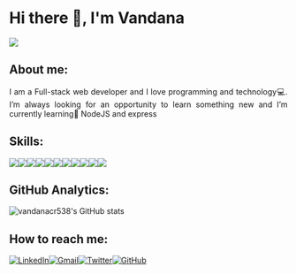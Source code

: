 <h1 align="left">Hi there 👋, I'm Vandana</h1>

<p align="left">
<a align="left" href="https://github.com/DenverCoder1/readme-typing-svg"><img src="https://readme-typing-svg.herokuapp.com?&font=IBM+Plex+Sans&color=5468FF&size=25&lines=Welcome+to+my+GitHub+Profile!;I'm+a+Full-Stack+web+developer." /></a>
</p>

<h2 align="left"=>About me: </h2>
<p align="justify">I am a Full-stack web developer and I love programming and technology💻. I’m always looking for an opportunity to learn something new and I’m currently learning🌱 NodeJS and express </p>

<h2 align="left">Skills: </h2>
<div align="left" style="display:flex;margin-right:20px;">
  <img src="https://img.shields.io/badge/GitHub-000000?style=for-the-badge&logo=github&logoColor=fff" />
  <img src="https://img.shields.io/badge/C++-blue?style=for-the-badge&logo=cplusplus&logoColor=fff" />
  <img src="https://img.shields.io/badge/HTML5-E34F26?style=for-the-badge&logo=html5&logoColor=white" />
  <img src="https://img.shields.io/badge/CSS3-1572B6?style=for-the-badge&logo=css3&logoColor=white" />
  <img src="https://img.shields.io/badge/JavaScript-323330?style=for-the-badge&logo=javascript&logoColor=F7DF1E" />
  <img src="https://img.shields.io/badge/React-20232A?style=for-the-badge&logo=react&logoColor=61DAFB" />
  <img src="https://img.shields.io/badge/Node.js-339933?style=for-the-badge&logo=nodedotjs&logoColor=white" />
  <img src="https://img.shields.io/badge/Express.js-000000?style=for-the-badge&logo=express&logoColor=white" />
  <img src="https://img.shields.io/badge/MongoDB-4EA94B?style=for-the-badge&logo=mongodb&logoColor=white" />
  <img src="https://img.shields.io/badge/Postman-ff6600?style=for-the-badge&logo=postman&logoColor=fff" />
  <img src="https://img.shields.io/badge/Testing-green?style=for-the-badge&logo=testing&logoColor=fff" />
</div>

<h2 align="left">GitHub Analytics: </h2>
<div align="left">
  <img src="https://github-readme-stats.vercel.app/api/top-langs/?username=vandanacr538&langs_count=8&theme=algolia" alt="vandanacr538's GitHub stats" />
</div>

<h2 align="left">How to reach me: </h2>
<div align="left" style="display:flex;margin-right:20px;">
  <a href="https://www.linkedin.com/in/vandana-c-476444191/" target="_blank">
    <img src="https://img.shields.io/badge/LinkedIn-0077B5?style=for-the-badge&logo=linkedin&logoColor=white" alt="LinkedIn" />
  </a>
  <a href="mailto: vandanacr538@gmail.com" target="_blank">
    <img src="https://img.shields.io/badge/Gmail-D14836?style=for-the-badge&logo=gmail&logoColor=white" alt="Gmail"/>
  </a>
  <a href="https://twitter.com/Vandana5713" target="_blank">
    <img src="https://img.shields.io/badge/Twitter-1DA1F2?style=for-the-badge&logo=twitter&logoColor=white" alt="Twitter" />
  </a>
  <a href="https://github.com/vandanacr538" target="_blank">
    <img src="https://img.shields.io/badge/GitHub-100000?style=for-the-badge&logo=github&logoColor=white" alt="GitHub" />
  </a>
</div>

